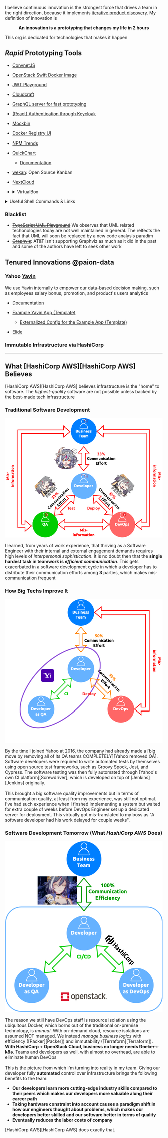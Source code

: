 I believe continuous innovation is the strongest force that drives a team in the right direction, because it implements [iterative product discovery](https://www.amazon.com/INSPIRED-Create-Tech-Products-Customers/dp/1119387507). My definition of innovation is

<p align="center">
<b>An innovation is a prototyping that changes my life in 2 hours</b>
</p>

This org is dedicated for technologies that makes it happen

_Rapid_ Prototyping Tools
-------------------------

- [ConvnetJS](http://cs.stanford.edu/people/karpathy/convnetjs/demo/classify2d.html)
- [OpenStack Swift Docker Image](https://github.com/stealth-tech-startup/docker-swift-onlyone)
- [JWT Playground](https://jwt.io/)
- [Cloudcraft](https://www.cloudcraft.co/)
- [GraphQL server for fast prototyping](https://github.com/stealth-tech-startup/json-graphql-server)
- [(React) Authentication through Keycloak](https://github.com/stealth-tech-startup/react-keycloak-authentication)
- [Mockbin](https://github.com/stealth-tech-startup/mockbin)
- [Docker Registry UI](https://github.com/stealth-tech-startup/docker-registry-ui)
- [NPM Trends](https://github.com/stealth-tech-startup/npm-trends)
- [QuickChart](https://github.com/stealth-tech-startup/quickchart)

  - [Documentation](https://stealth-tech-startup.github.io/quickchart-docs/)

- [wekan](https://github.com/wekan/wekan): Open Source Kanban
- [NextCloud](https://nextcloud.com/)
- <details><summary>VirtualBox</summary>

  - Start VM from command line

    ```bash
    VBoxManage startvm <vm_name> --type headless
    ```

  - Stop virtual machine

    ```bash
    VBoxManage controlvm <vm_name> poweroff
    ```

  - [SSH into a virtual machine](https://www.cyberciti.biz/faq/ubuntu-linux-install-openssh-server/)
 
    1. To open guest machine network settings to make sure it's attached to NAT
   
       ![](https://averagelinuxuser.com/assets/images/posts/2022-05-21-ssh-into-virtualbox/Virtualbox-NAT.jpg)

    2. Then go to _Advanced_ -> **_Port Forwarding_** and add these settings:

       - The IP fields can be left empty.
       - Name: ssh (or whatever you like)
       - Protocol: TCP
       - Host Port: 2222 (or any other port you like)
       - Gust port: 22

       ![](https://averagelinuxuser.com/assets/images/posts/2022-05-21-ssh-into-virtualbox/Virtualbox-port-forwarding.jpg)

    3. Reboot host machine and ssh by `ssh -p 2222 virtualbox-user-name@localhost`
 
  </details>

<details><summary>Useful Shell Commands & Links</summary>

### Data Cleansing

- Filtering out lines **shorter** than 30 characters
  
  ```bash
  grep -E '^.{30,}$' input.txt > output.txt
  ```
  
- Removing blank lines

  ```bash
  grep -v '^$' input.txt > output.txt
  ```
  
- Removing Duplicate Lines

  ```bash
  sort {file-name} | uniq
  ```
  
- Sorting Strings and Ordering by Duplicate Counts

  ```bash
  cat data.txt | sort | uniq -c | sort -n
  ```

- Listing Files Sorted by the Number of Lines

  ```bash
  find /group/book/four/word/ -type f -exec wc -l {} + | sort -rn
  ```

- Replacing character with another

  ```bash
  cat data-file | tr char-to-be-replaced new-char
  ```
  
- Lowercasing a File

  ```bash
  tr A-Z a-z < input
  ```

- [Filtering Rows Based on Number of Columns](http://www.theunixschool.com/2012/06/awk-10-examples-to-group-data-in-csv-or.html)

  ```bash
  $ echo '0333 foo
  >  bar
  > 23243 qux' | awk 'NF==2{print}{}'
  0333 foo
  23243 qux
  ```
                    
- Reversing the Order of a List of Words

  ```bash
  echo $str | awk '{ for (i=NF; i>1; i--) printf("%s ",$i); print $1; }'
  ```
                    
- Add Numbers in a File, each Line Containing a Number

  ```bash
  cat file | awk '{ SUM += $1} END { print SUM }'
  ```
                    
- Extracting Substring Within Double Quotes

  ```bash
  $ echo "substring" | cut -d '"' -f2
  substring
  ```
                    
- Removing Anything After a Character(Inclusive)

  ```bash
  $ echo "substring + ?" | cut -f1 -d"+"
  substring
  ```
                    
- GroupBy a CSV File

  ```bash
  cut -d ',' -f 6,7 data.csv | tail -n +2 | awk -F, '{a[$1]+=$2;}END{for(i in a)print i", "a[i];}'
  ```

  - ``cut -d ',' -f first_column_idx,last_column_idx data.csv``: extract a subset of columns and rows from a CSV file
  - ``tail -n +2``: remove the header line(first line) in CSV file
  - ``awk -F, '{a[$1]+=$2;}END{for(i in a)print i", "a[i];}'``: find the sum of individual group records

  For example, suppose we have a data file of:

  ```csv
  Date,Fruit Purchased,Num Purchased
  2020-05-20,apple,10
  2020-05-21,orange,10
  2020-05-22,banana,5
  2020-05-23,apple,10
  2020-05-24,orange,5
  2020-05-25,banana,10
  ```

  Running ``cut -d ',' -f 2,3 data.csv | tail -n +2 | awk -F, '{a[$1]+=$2;}END{for(i in a)print i", "a[i];}'`` gives:

  ```
  apple, 20
  banana, 15
  orange, 15
  ```

### Data Sourcing
  
- [Converting PDF to text](https://www.pdf2go.com/pdf-to-text) 
- Converting PDF to Images

  ```bash
  pdftoppm -rx 300 -ry 300 -png file.pdf prefix # 300 specifies resolution
  ```
  
- Convert .flv to .mp4: [Handbrake](https://handbrake.fr) converts FLV into anything. The process is fairly straightforward:

  1. Start Handbrake.
  2. Click the **Source** button at the top.
  3. Locate and choose the FLV file.
  4. Choose an appropriate preset or configure the **Video** and **Audio** tabs manually.
  5. Click the **Start** button.

</details>
  
### Blacklist
  
- ~~[TypeScript UML Playground](https://github.com/stealth-tech-startup/typescript-uml)~~ We observes that UML related techonologies today are not well maintained in general. The relfects the fact that UML will soon be replaced by a new code analysis paradim 
- ~~[Graphviz](https://softwarerecs.stackexchange.com/q/40)~~: AT&T isn't supporting Graphviz as much as it did in the past and some of the authors have left to seek other work

Tenured Innovations @paion-data
-------------------------------

### Yahoo [Yavin](https://github.com/stealth-tech-startup/framework)

We use Yavin internally to empower our data-based decision making, such as employees salary bonus, promotion, and product's users analytics

- [Documentation](https://stealth-tech-startup.github.io/yavin-docs/)
- [Example Yavin App (Template)](https://github.com/stealth-tech-startup/yavin-app)

  - [Externalized Config for the Example App (Template)](https://github.com/stealth-tech-startup/yavin-demo-config)

- [Elide](https://stealth-tech-startup.github.io/elide-doc/)

### Immutable Infrastructure via HashiCorp
------------------------------------------

What [HashiCorp AWS][HashiCorp AWS]  Believes
---------------------------------------------

[HashiCorp AWS][HashiCorp AWS] believes infrastructure is the "home" to software. The _highest-quality_ software are not possible unless backed by
the best-made tech infrastructure

### Traditional Software Development

![Error loading traditional.png](https://github.com/QubitPi/QubitPi/blob/master/img/hashicorp-aws/traditional.png?raw=true)

I learned, from years of work experience, that thriving as a Software Engineer with their internal and external
engagement demands requires high levels of _interpersonal sophistication_. It is no doubt then that the **single
hardest task in teamwork is _efficient communication_**. This gets exacerbated in a software development cycle in which
a developer has to distribute their communication efforts among **3** parties, which makes mis-communication frequent

### How Big Techs Improve It

![Error loading yahoo.png](https://github.com/QubitPi/QubitPi/blob/master/img/hashicorp-aws/yahoo.png?raw=true)

By the time I joined Yahoo at 2016, the company had already made a
[big move by removing all of its QA teams COMPLETELY][Yahoo removed QA]. Software developers were required to write
automated tests by themselves using open source test frameworks, such as Groovy Spock, Jest, and Cypress. The software
testing was then fully automated through [Yahoo's own CI platform][Screwdriver], which is developed on top of
[Jenkins][Jenkins] originally.<br/><br/>This brought a big software quality improvements but in terms of communication
quality, at least from my experience, was still not optimal. I've had such experience when I finshed implementing a
system but waited for extra couple of weeks before DevOps Engineer set up a dedicated server for deployment. This
virtually got mis-translated to my boss as "A software developer had his work delayed for couple weeks".

### Software Development Tomorrow (What _HashiCorp AWS_ Does)

![Error loading new.png](https://github.com/QubitPi/QubitPi/blob/master/img/hashicorp-aws/new.png?raw=true)

The reason we still have DevOps staff is resource isolation using the ubiquitous Docker, which borns out of the
traditional on-premise technology, is _manual_. With on-demand cloud, resource isolations are assumed NOT managed. We
instead _manage business logics_ with efficiency ([Packer][Packer]) and immutability ([Terraform][Terraform]). **With
HashiCorp + OpenStack Cloud, business no longer needs ~~Docker + k8s~~**. Teams and developers as well, with almost no
overhead, are able to eliminate human DevOps<br/><br/>This is the picture from which I'm turning into reality in my
team. Giving our developer fully **automated** control over infrastructure brings the following benefits to the team:

- **Our developers learn more cutting-edge industry skills compared to their peers which makes our developers more
  valuable along their career path**
- **Taking hardware constraint into account causes a paradigm shift in how our engineers thought about problems, which
  makes our developers better skilled and our software better in terms of quality**
- **Eventually reduces the labor costs of company**

[HashiCorp AWS][HashiCorp AWS] does exactly that.
